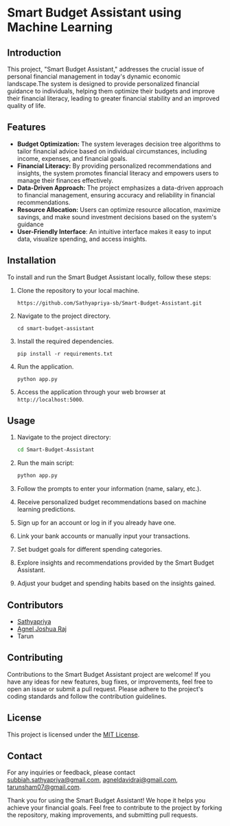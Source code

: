 # Smart Budget Assistant using Machine Learning

## Introduction
This project, "Smart Budget Assistant," addresses the crucial issue of personal financial management in today's dynamic economic landscape.The system is designed to provide personalized financial guidance to individuals, helping them optimize their budgets and improve their financial literacy, leading to greater financial stability and an improved quality of life.

## Features
- **Budget Optimization:** The system leverages decision tree algorithms to tailor financial advice based on individual circumstances, including income, expenses, and financial goals.
- **Financial Literacy:** By providing personalized recommendations and insights, the system promotes financial literacy and empowers users to manage their finances effectively.
- **Data-Driven Approach:** The project emphasizes a data-driven approach to financial management, ensuring accuracy and reliability in financial recommendations.
- **Resource Allocation:** Users can optimize resource allocation, maximize savings, and make sound investment decisions based on the system's guidance
- **User-Friendly Interface**: An intuitive interface makes it easy to input data, visualize spending, and access insights.

## Installation
To install and run the Smart Budget Assistant locally, follow these steps:
1. Clone the repository to your local machine.
   ```
   https://github.com/Sathyapriya-sb/Smart-Budget-Assistant.git
   ```
2. Navigate to the project directory.
   ```
   cd smart-budget-assistant
   ```
3. Install the required dependencies.
   ```
   pip install -r requirements.txt
   ```
4. Run the application.
   ```
   python app.py
   ```
5. Access the application through your web browser at `http://localhost:5000`.

## Usage
1. Navigate to the project directory:
   ```bash
   cd Smart-Budget-Assistant
   ```
2. Run the main script:
   ```bash
   python app.py
   ```
3. Follow the prompts to enter your information (name, salary, etc.).
4. Receive personalized budget recommendations based on machine learning predictions.

1. Sign up for an account or log in if you already have one.
2. Link your bank accounts or manually input your transactions.
3. Set budget goals for different spending categories.
4. Explore insights and recommendations provided by the Smart Budget Assistant.
5. Adjust your budget and spending habits based on the insights gained.

## Contributors
- [Sathyapriya](https://github.com/sathyapriya-sb)
- [Agnel Joshua Raj](https://github.com/agneldavid)
- Tarun

## Contributing
Contributions to the Smart Budget Assistant project are welcome! If you have any ideas for new features, bug fixes, or improvements, feel free to open an issue or submit a pull request. Please adhere to the project's coding standards and follow the contribution guidelines.

## License
This project is licensed under the [MIT License](LICENSE).

## Contact
For any inquiries or feedback, please contact [subbiah.sathyapriya@gmail.com](mailto:subbiah.sathyapriya@gmail.com), [agneldavidraj@gmail.com](mailto:agneldavidraj@gmail.com), [tarunsham07@gmail.com](mailto:tarunsham07@gmail.com).

Thank you for using the Smart Budget Assistant! We hope it helps you achieve your financial goals.
Feel free to contribute to the project by forking the repository, making improvements, and submitting pull requests.

